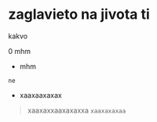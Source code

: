 # zaglavieto na jivota ti

kakvo

0 mhm
- mhm 

` ne `

- xaaxaaxaxax
> xaaxaxxaaxaxaxxa
` xaaxaxaxaa `